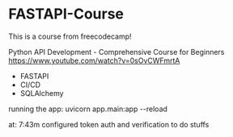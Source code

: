 # FASTAPI-Course

This is a course from freecodecamp!

Python API Development - Comprehensive Course for Beginners
https://www.youtube.com/watch?v=0sOvCWFmrtA

- FASTAPI
- CI/CD
- SQLAlchemy

running the app: uvicorn app.main:app --reload

at: 7:43m
configured token auth and verification to do stuffs
